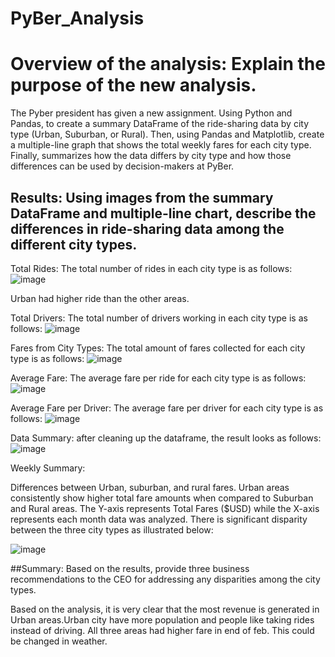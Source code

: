 # PyBer_Analysis
  # Overview of the analysis: Explain the purpose of the new analysis.
  

  The Pyber president has given a new assignment. Using Python and Pandas, to create a summary DataFrame of the ride-sharing data by city type (Urban, Suburban, or Rural). Then, using Pandas and Matplotlib, create a multiple-line graph that shows the total weekly fares for each city type. Finally, summarizes how the data differs by city type and how those differences can be used by decision-makers at PyBer.


## Results: Using images from the summary DataFrame and multiple-line chart, describe the differences in ride-sharing data among the different city types.


Total Rides:
The total number of rides in each city type is as follows:
![image](https://user-images.githubusercontent.com/93456209/145728448-319c2c26-e2b2-4075-8f0d-a667b0f8d81e.png)


Urban had higher ride than the other areas.

Total Drivers:
The total number of drivers working in each city type is as follows:
![image](https://user-images.githubusercontent.com/93456209/145728504-6f75f301-5484-49d3-bc21-5935568dc3fb.png)


Fares from City Types:
The total amount of fares collected for each city type is as follows:
![image](https://user-images.githubusercontent.com/93456209/145728552-fbb35d9e-c897-4848-b965-bf413ca863fb.png)


 
Average Fare:
The average fare per ride for each city type is as follows:
![image](https://user-images.githubusercontent.com/93456209/145728572-b08fdaea-c4df-492c-982e-b384f4a00509.png)

Average Fare per Driver:
The average fare per driver for each city type is as follows:
![image](https://user-images.githubusercontent.com/93456209/145728584-bb406649-fc8b-479b-b283-afc9521f9be6.png)




Data Summary:
after cleaning up the dataframe, the result looks as follows:
![image](https://user-images.githubusercontent.com/93456209/145728598-83fb0b16-fb02-4a45-8de5-943e983860a3.png)


 

Weekly Summary:


Differences between Urban, suburban, and rural fares. Urban areas consistently show higher total fare amounts when compared to Suburban and Rural areas. The Y-axis represents Total Fares ($USD) while the X-axis represents each month data was analyzed. There is significant disparity between the three city types as illustrated below:

![image](https://user-images.githubusercontent.com/93456209/145728609-64708a97-17af-4cfc-9532-1944a8e9218a.png)


  ##Summary: Based on the results, provide three business recommendations to the CEO for addressing any disparities among the city types.
  


 Based on the analysis, it is very clear that the most revenue is generated in Urban areas.Urban city have more population and people like taking rides instead of driving.  All three areas had higher fare in end of feb. This could be changed in weather.

